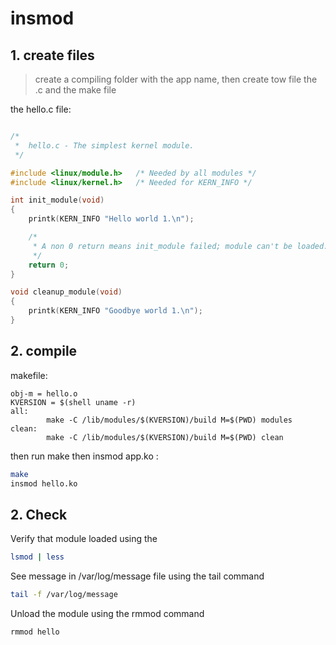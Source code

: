 #         insmod

## 1. create files
> create a compiling folder with the app name, then create tow file the .c and the make file

the hello.c file:
```cpp

/*  
 *  hello.c - The simplest kernel module.
 */

#include <linux/module.h>   /* Needed by all modules */
#include <linux/kernel.h>   /* Needed for KERN_INFO */

int init_module(void)
{
    printk(KERN_INFO "Hello world 1.\n");

    /* 
     * A non 0 return means init_module failed; module can't be loaded. 
     */
    return 0;
}

void cleanup_module(void)
{
    printk(KERN_INFO "Goodbye world 1.\n");
}
```

## 2. compile
makefile:
```
obj-m = hello.o
KVERSION = $(shell uname -r)
all:
        make -C /lib/modules/$(KVERSION)/build M=$(PWD) modules
clean:
        make -C /lib/modules/$(KVERSION)/build M=$(PWD) clean
```

then run make then insmod app.ko :
```bash
make
insmod hello.ko
```

## 2. Check

Verify that module loaded using the
 ```bash
lsmod | less
```

See message in /var/log/message file using the tail command
 ```bash
tail -f /var/log/message
```

Unload the module using the rmmod command
 ```bash
rmmod hello
```